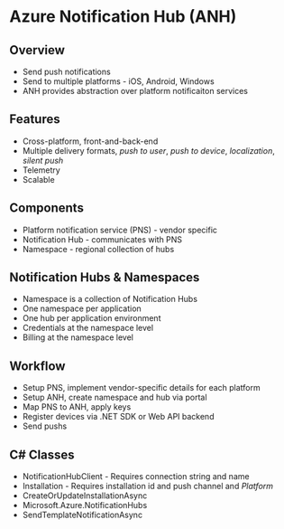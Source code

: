 # Azure Notification Hub (ANH)

## Overview

- Send push notifications
- Send to multiple platforms - iOS, Android, Windows
- ANH provides abstraction over platform notificaiton services

## Features

- Cross-platform, front-and-back-end
- Multiple delivery formats, _push to user_, _push to device_, _localization_, _silent push_
- Telemetry
- Scalable

## Components

- Platform notification service (PNS) - vendor specific
- Notification Hub - communicates with PNS
- Namespace - regional collection of hubs

## Notification Hubs & Namespaces

- Namespace is a collection of Notification Hubs
- One namespace per application
- One hub per application environment
- Credentials at the namespace level
- Billing at the namespace level

## Workflow

- Setup PNS, implement vendor-specific details for each platform
- Setup ANH, create namespace and hub via portal
- Map PNS to ANH, apply keys
- Register devices via .NET SDK or Web API backend
- Send pushs

## C# Classes

- NotificationHubClient - Requires connection string and name
- Installation - Requires installation id and push channel and _Platform_
- CreateOrUpdateInstallationAsync
- Microsoft.Azure.NotificationHubs
- SendTemplateNotificationAsync
